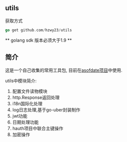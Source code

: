 ## utils 

获取方式

```go
go get github.com/hzwy23/utils
```

** golang sdk 版本必须大于1.9 **

## 简介

这是一个自己收集的常用工具包, 目前在[asofdate项目](https://github.com/hzwy23/asofdate)中使用.

utils中模块简介:

1. 配置文件读物模块
2. http.Response返回处理
3. i18n国际化处理
4. log日志处理,基于go-uber封装制作
5. jwt功能
6. 日期处理功能
7. hauth项目中联合主键操作
8. 加密操作
